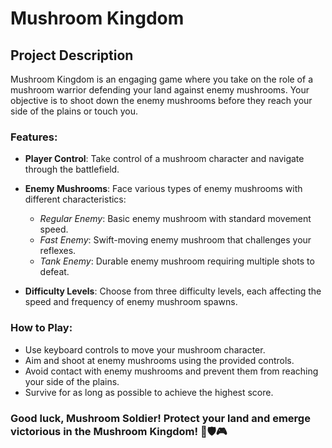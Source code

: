 # Mushroom Kingdom

## Project Description

Mushroom Kingdom is an engaging game where you take on the role of a mushroom warrior defending your land against enemy mushrooms. Your objective is to shoot down the enemy mushrooms before they reach your side of the plains or touch you.

### Features:

- **Player Control**: Take control of a mushroom character and navigate through the battlefield.
  
- **Enemy Mushrooms**: Face various types of enemy mushrooms with different characteristics:
  - *Regular Enemy*: Basic enemy mushroom with standard movement speed.
  - *Fast Enemy*: Swift-moving enemy mushroom that challenges your reflexes.
  - *Tank Enemy*: Durable enemy mushroom requiring multiple shots to defeat.
  
- **Difficulty Levels**: Choose from three difficulty levels, each affecting the speed and frequency of enemy mushroom spawns.
  
### How to Play:

- Use keyboard controls to move your mushroom character.
- Aim and shoot at enemy mushrooms using the provided controls.
- Avoid contact with enemy mushrooms and prevent them from reaching your side of the plains.
- Survive for as long as possible to achieve the highest score.

### Good luck, Mushroom Soldier! Protect your land and emerge victorious in the Mushroom Kingdom! 🍄🛡️🎮